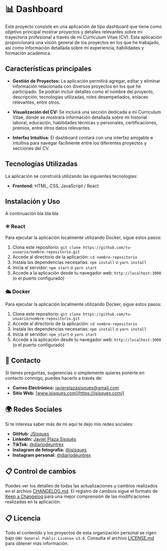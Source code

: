 # 📊 Dashboard

Este proyecto consiste en una aplicación de tipo dashboard que tiene como objetivo principal mostrar proyectos y detalles relevantes sobre mi trayectoria profesional a través de mi Curriculum Vitae (CV). Esta aplicación proporcionará una visión general de los proyectos en los que he trabajado, así como información detallada sobre mi experiencia, habilidades y formación académica.

## Características principales

- **Gestión de Proyectos:** La aplicación permitirá agregar, editar y eliminar información relacionada con diversos proyectos en los que he participado. Se podrán incluir detalles como el nombre del proyecto, descripción, tecnologías utilizadas, roles desempeñados, enlaces relevantes, entre otros.

- **Visualización del CV:** Se incluirá una sección dedicada a mi Curriculum Vitae, donde se mostrará información detallada sobre mi historial laboral, educación, habilidades técnicas y personales, certificaciones, premios, entre otros datos relevantes.

- **Interfaz Intuitiva:** El dashboard contará con una interfaz amigable e intuitiva para navegar fácilmente entre los diferentes proyectos y secciones del CV.

## Tecnologías Utilizadas

La aplicación se construirá utilizando las siguientes tecnologías:

- **Frontend:** HTML, CSS, JavaScript / React

## Instalación y Uso

A continuación bla bla bla

### ⚛ React

Para ejecutar la aplicación localmente utilizando Docker, sigue estos pasos:

1. Clona este repositorio: `git clone https://github.com/tu-usuario/nombre-repositorio.git`
2. Accede al directorio de la aplicación: `cd nombre-repositorio`
3. Instala las dependencias necesarias: `npm install` o `yarn install`
4. Inicia el servidor: `npm start` o `yarn start`
5. Accede a la aplicación desde tu navegador web: `http://localhost:3000` (o el puerto configurado)

### 🛳 Docker

Para ejecutar la aplicación localmente utilizando Docker, sigue estos pasos:

1. Clona este repositorio: `git clone https://github.com/tu-usuario/nombre-repositorio.git`
2. Accede al directorio de la aplicación: `cd nombre-repositorio`
3. Instala las dependencias necesarias: `npm install` o `yarn install`
4. Inicia el servidor: `npm start` o `yarn start`
5. Accede a la aplicación desde tu navegador web: `http://localhost:3000` (o el puerto configurado)

## 📱 Contacto

Si tienes preguntas, sugerencias o simplemente quieres ponerte en contacto conmigo, puedes hacerlo a través de:

- **Correo Electrónico:** [javierplazasisques@gmail.com](javierplazasisques@gmail.com)
- **Sitio Web:** [www.jsisques.com](https://jsisques.com/)

## 🌍 Redes Sociales

Si te interesa saber más de mi aquí te dejo mis redes sociales:

- **GitHub:** [JSisques](https://github.com/JSisques)
- **LinkedIn:** [Javier Plaza Sisqués](https://www.linkedin.com/in/javier-plaza-sisqu%C3%A9s-b79367172/)
- **TikTok:** [@diariodeuntrex](https://www.tiktok.com/@diariodeuntrex)
- **Instagram de fotografía:** [@jsisques](https://www.instagram.com/jsisques/)
- **Instagram personal:** [@diariodeuntrex](https://www.instagram.com/diariodeuntrex/)

## 📋 Control de cambios

Puedes ver los detalles de todas las actualizaciones y cambios realizados en el archivo [CHANGELOG.md](https://github.com/JSisquesDev/Dashboard/blob/v1.0.0/CHANGELOG.md). El registro de cambios sigue el formato de [Keep a Changelog](https://keepachangelog.com/) para una mejor comprensión de las modificaciones realizadas en la aplicación.

## 📋 Licencia

Todo el contenido y los proyectos de esta organización personal se rigen bajo `GNU General Public License v3.0`. Consulta el archivo [LICENSE.md](https://github.com/JSisquesDev/Dashboard/blob/main/LICENSE) para obtener más información.
